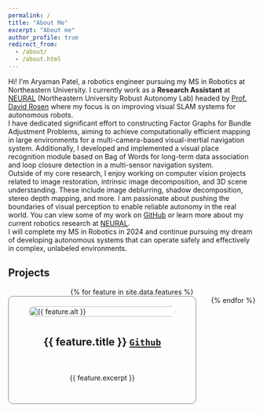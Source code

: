 ```yaml
---
permalink: /
title: "About Me"
excerpt: "About me"
author_profile: true
redirect_from: 
  - /about/
  - /about.html
---
```


<p style="text-align: justify">

Hi! I'm Aryaman Patel, a robotics engineer pursuing my MS in Robotics at Northeastern University. I currently work as a <b>Research Assistant</b> at <a href="https://neural.lab.northeastern.edu/">NEURAL</a> (Northeastern University Robust Autonomy Lab) headed by <a href="https://david-m-rosen.github.io/">Prof. David Rosen</a> where my focus is on improving visual SLAM systems for autonomous robots.
<br>
I have dedicated significant effort to constructing Factor Graphs for Bundle Adjustment Problems, aiming to achieve computationally efficient mapping in large environments for a multi-camera-based visual-inertial navigation system. Additionally, I developed and implemented a visual place recognition module based on Bag of Words for long-term data association and loop closure detection in a multi-sensor navigation system.
<br>
Outside of my core research, I enjoy working on computer vision projects related to image restoration, intrinsic image decomposition, and 3D scene understanding. These include image deblurring, shadow decomposition, stereo depth mapping, and more. I am passionate about pushing the boundaries of visual perception to enable reliable autonomy in the real world. You can view some of my work on <a href="https://github.com/aryaman-patel">GitHub</a> or learn more about my current robotics research at <a href="https://neural.lab.northeastern.edu/">NEURAL</a>.
<br>
I will complete my MS in Robotics in 2024 and continue pursuing my dream of developing autonomous systems that can operate safely and effectively in complex, unlabeled environments.

</p>

Projects 
---------

<html>
<head>
  <style>
    .row {
      display: flex;
      flex-wrap: wrap;
      column-gap: 30px;
      justify-content: center; /* Center the columns horizontally */
    }
    .column {
      flex: 50%;
      padding: 20px;
      border: 1px solid grey; /* Add a border around each column */
      border-radius: 10px; /* Round the corners of the boxes */
      box-sizing: border-box; /* Include border and padding in element's total width and height */
      display: flex; /* Make the column a flex container */
      flex-direction: column; /* Stack the items vertically */
      align-items: center; /* Center the items horizontally */
    }
    .column img {
      width: 100%;
      height: auto;
      max-width: 300px;
      object-fit: cover;
      border-radius: 10px;
    }
    .column h2 {
      font-weight: bold;
      padding: 10px; /* Add padding around the title */
    }
    .column p {
      font-size: 14px; 
      text-align: justify;
      padding: 10px; /* Add padding around the description */
    }
  </style>
</head>
<body>
  <div class="row">
    {% for feature in site.data.features %}
      <div class="column">
        <img src="{{ feature.image_path }}" alt="{{ feature.alt }}">
        <h2> {{ feature.title }}  <a href="{{ feature.url }}"><code>Github</code></a></h2> <!-- Add feature.url in href -->
        <p>{{ feature.excerpt }}</p>
      </div>
    {% endfor %}
  </div>
</body>
</html>
